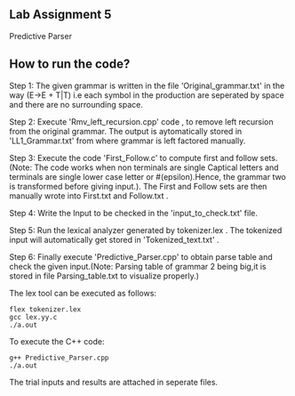 ## Lab Assignment 5

Predictive Parser

## How to run the code?

Step 1: The given grammar is written in the file 'Original_grammar.txt' in the way (E->E + T|T) i.e each symbol in the production are seperated by space and there are no surrounding space.

Step 2: Execute 'Rmv_left_recursion.cpp' code , to remove left recursion from the original grammar. The output is aytomatically stored in 'LL1_Grammar.txt' from where grammar is left factored manually.

Step 3: Execute the code 'First_Follow.c' to compute first and follow sets.(Note: The code works when non terminals are single Captical letters and terminals are single lower case letter or #(epsilon).Hence, the grammar two is transformed before giving input.). The First and Follow sets are then manually wrote into First.txt and Follow.txt .

Step 4: Write the Input to be checked in the 'input_to_check.txt' file.

Step 5: Run the lexical analyzer generated by tokenizer.lex . The tokenized input will automatically get stored in 'Tokenized_text.txt' .

Step 6: Finally execute 'Predictive_Parser.cpp' to obtain parse table and check the given input.(Note: Parsing table of grammar 2 being big,it is stored in file Parsing_table.txt to visualize properly.)

The lex tool can be executed as follows:

```
flex tokenizer.lex
gcc lex.yy.c
./a.out
```

To execute the C++ code:

```
g++ Predictive_Parser.cpp
./a.out
```

The trial inputs and results are attached in seperate files.